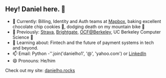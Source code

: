 ## Hey! Daniel here. 🤙	

- 🔭 Currently: Billing, Identity and Auth teams at [Mapbox](https://www.mapbox.com/), baking excellent chocolate chip cookies 🍪, dodging death on my mountain bike 🚵 
- 📖 Previously: [Strava](https://www.strava.com/athletes/7464907), [Brightgate](https://brightgate.com), [OCF@Berkeley](https://ocf.io), UC Berkeley Computer Science 🐻
- 🌱 Learning about: Fintech and the future of payment systems in tech and beyond.  
- 📫 Email: Python -''.join('danielho1', '@', 'yahoo.com') or [LinkedIn](https://www.linkedin.com/in/danielho-/) 
- 😄 Pronouns: He/him

Check out my site: [danielho.rocks](danielho.rocks)
